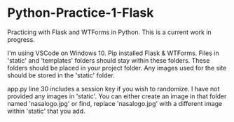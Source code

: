 # Python-Practice-1-Flask
Practicing with Flask and WTForms in Python.
This is a current work in progress.

I'm using VSCode on Windows 10. Pip installed Flask & WTForms.
Files in 'static' and 'templates' folders should stay within these folders.
These folders should be placed in your project folder.
Any images used for the site should be stored in the 'static' folder.

app.py line 30 includes a session key if you wish to randomize.
I have not provided any images in 'static'.
You can either create an image in that folder named 'nasalogo.jpg'
or find, replace 'nasalogo.jpg' with a different image within 'static'
that you add.
